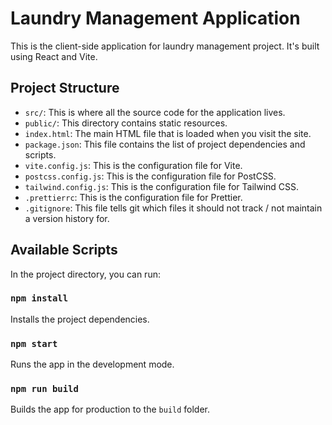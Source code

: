 # Laundry Management Application

This is the client-side application for laundry management project. It's built using React and Vite.

## Project Structure

- `src/`: This is where all the source code for the application lives.
- `public/`: This directory contains static resources.
- `index.html`: The main HTML file that is loaded when you visit the site.
- `package.json`: This file contains the list of project dependencies and scripts.
- `vite.config.js`: This is the configuration file for Vite.
- `postcss.config.js`: This is the configuration file for PostCSS.
- `tailwind.config.js`: This is the configuration file for Tailwind CSS.
- `.prettierrc`: This is the configuration file for Prettier.
- `.gitignore`: This file tells git which files it should not track / not maintain a version history for.

## Available Scripts

In the project directory, you can run:

### `npm install`

Installs the project dependencies.

### `npm start`

Runs the app in the development mode.

### `npm run build`

Builds the app for production to the `build` folder.
